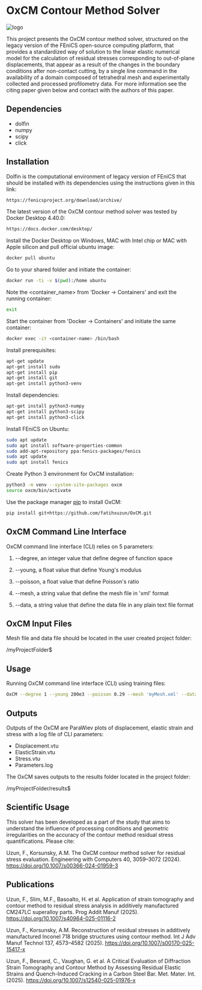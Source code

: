 # OxCM Contour Method Solver
![logo](https://raw.githubusercontent.com/fffatttihhh/OxCM/main/OxCM_logo.png)

This project presents the OxCM contour method solver, structured on the legacy version of the FEniCS open-source computing platform, that provides a standardized way of solution to the linear elastic numerical model for the calculation of residual stresses corresponding to out-of-plane displacements, that appear as a result of the changes in the boundary conditions after non-contact cutting, by a single line command in the availability of a domain composed of tetrahedral mesh and experimentally collected and processed profilometry data. For more information see the citing paper given below and contact with the authors of this paper.

## Dependencies
* dolfin
* numpy
* scipy
* click

## Installation
Dolfin is the computational environment of legacy version of FEniCS that should be installed with its dependencies using the instructions given in this link:

```bash
https://fenicsproject.org/download/archive/
```

The latest version of the OxCM contour method solver was tested by Docker Desktop 4.40.0:

```bash
https://docs.docker.com/desktop/
```

Install the Docker Desktop on Windows, MAC with Intel chip or MAC with Apple silicon and pull official ubuntu image:

```bash
docker pull ubuntu
```

Go to your shared folder and initiate the container:

```bash
docker run -ti -v $(pwd):/home ubuntu
```

Note the <container_name> from 'Docker -> Containers' and exit the running container:

```bash
exit
```

Start the container from 'Docker -> Containers' and initiate the same container: 

```bash
docker exec -it <container-name> /bin/bash
```

Install prerequisites:

```bash
apt-get update
apt-get install sudo
apt-get install pip
apt-get install git
apt-get install python3-venv
```

Install dependencies:

```bash
apt-get install python3-numpy
apt-get install python3-scipy
apt-get install python3-click
```

Install FEniCS on Ubuntu:

```bash
sudo apt update
sudo apt install software-properties-common
sudo add-apt-repository ppa:fenics-packages/fenics
sudo apt update
sudo apt install fenics
```

Create Python 3 environment for OxCM installation:

```bash
python3 -m venv --system-site-packages oxcm
source oxcm/bin/activate
```

Use the package manager [pip](https://pip.pypa.io/en/stable/) to install OxCM:

```bash
pip install git+https://github.com/fatihxuzun/OxCM.git
```

## OxCM Command Line Interface
OxCM command line interface (CLI) relies on 5 parameters:

1. --degree, an integer value that define degree of function space

2. --young, a float value that define Young's modulus

3. --poisson, a float value that define Poisson's ratio

4. --mesh, a string value that define the mesh file in 'xml' format

5. --data, a string value that define the data file in any plain text file format

## OxCM Input Files
Mesh file and data file should be located in the user created project folder:

/myProjectFolder$

## Usage
Running OxCM command line interface (CLI) using training files:

```bash
OxCM --degree 1 --young 200e3 --poisson 0.29 --mesh 'myMesh.xml' --data 'myData.txt'
```

## Outputs
Outputs of the OxCM are ParaWiev plots of displacement, elastic strain and stress with a log file of CLI parameters:

* Displacement.vtu
* ElasticStrain.vtu
* Stress.vtu
* Parameters.log

The OxCM saves outputs to the results folder located in the project folder:

/myProjectFolder/results$

## Scientific Usage
This solver has been developed as a part of the study that aims to understand the influence of processing conditions and geometric irregularities on the accuracy of the contour method residual stress quantifications. Please cite:

Uzun, F., Korsunsky, A.M. The OxCM contour method solver for residual stress evaluation. Engineering with Computers 40, 3059–3072 (2024). https://doi.org/10.1007/s00366-024-01959-3

## Publications
Uzun, F., Slim, M.F., Basoalto, H. et al. Application of strain tomography and contour method to residual stress analysis in additively manufactured CM247LC superalloy parts. Prog Addit Manuf (2025). https://doi.org/10.1007/s40964-025-01116-2

Uzun, F., Korsunsky, A.M. Reconstruction of residual stresses in additively manufactured Inconel 718 bridge structures using contour method. Int J Adv Manuf Technol 137, 4573–4582 (2025). https://doi.org/10.1007/s00170-025-15417-x

Uzun, F., Besnard, C., Vaughan, G. et al. A Critical Evaluation of Diffraction Strain Tomography and Contour Method by Assessing Residual Elastic Strains and Quench-Induced Cracking in a Carbon Steel Bar. Met. Mater. Int. (2025). https://doi.org/10.1007/s12540-025-01976-x
